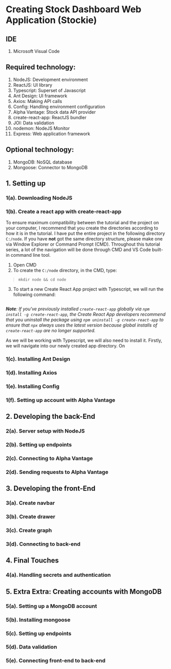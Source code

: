 # Creating Stock Dashboard Web Application (Stockie)

## IDE
1. Microsoft Visual Code

## Required technology:
1. NodeJS: Development environment
2. ReactJS: UI library
3. Typescript: Superset of Javascript
4. Ant Design: UI framework
5. Axios: Making API calls
6. Config: Handling environment configuration
7. Alpha Vantage: Stock data API provider
8. create-react-app: ReactJS bundler
9. JOI: Data validation
10. nodemon: NodeJS Monitor
11. Express: Web application framework

## Optional technology:
1. MongoDB: NoSQL database
2. Mongoose: Connector to MongoDB

## 1. Setting up
### 1(a). Downloading NodeJS
### 1(b). Create a react app with create-react-app

To ensure maximum compatibility between the tutorial and the project on your computer, I recommend that you create the directories according to how it is in the tutorial. I have put the entire project in the following directory ```C:/node```. If you have __not__ got the same directory structure, please make one via Window Explorer or Command Prompt (CMD). Throughout this tutorial series, a lot of the navigation will be done through CMD and VS Code built-in command line tool.

1. Open CMD
2. To create the ```C:/node``` directory, in the CMD, type: 
> ```mkdir node && cd node```
3. To start a new Create React App project with Typescript, we will run the following command:
> ```npx create-react-app stockie --template typescript

*__Note__: If you've previously installed ```create-react-app``` globally via ```npm install -g create-react-app```, the Create React App developers recommend that you uninstall the package using ```npm uninstall -g create-react-app``` to ensure that ```npx``` always uses the latest version because global installs of ```create-react-app``` are no longer supported.*

As we will be working with Typescript, we will also need to install it. Firstly, we will navigate into our newly created app directory. On 

### 1(c). Installing Ant Design
### 1(d). Installing Axios
### 1(e). Installing Config
### 1(f). Setting up account with Alpha Vantage

## 2. Developing the back-End
### 2(a). Server setup with NodeJS
### 2(b). Setting up endpoints
### 2(c). Connecting to Alpha Vantage
### 2(d). Sending requests to Alpha Vantage

## 3. Developing the front-End
### 3(a). Create navbar
### 3(b). Create drawer
### 3(c). Create graph
### 3(d). Connecting to back-end

## 4. Final Touches
### 4(a). Handling secrets and authentication

## 5. Extra Extra: Creating accounts with MongoDB
### 5(a). Setting up a MongoDB account
### 5(b). Installing mongoose
### 5(c). Setting up endpoints
### 5(d). Data validation
### 5(e). Connecting front-end to back-end
